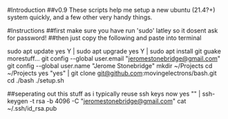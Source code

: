 #Introduction
##v0.9
These scripts help me setup a new ubuntu (21.4?+) system quickly, and a few other very handy things.

#Instructions
##first make sure you have run 'sudo' latley so it dosent ask for password!
##then just copy the following and paste into terminal

sudo apt update
yes Y | sudo apt upgrade
yes Y | sudo apt install git guake morestuff...
git config --global user.email "jeromestonebridge@gmail.com"
git config --global user.name "Jerome Stonebridge"
mkdir ~/Projects
cd ~/Projects
yes "yes" | git clone git@github.com:movingelectrons/bash.git
cd ./bash
./setup.sh

##seperating out this stuff as i typically reuse ssh keys now
yes "" | ssh-keygen -t rsa -b 4096 -C "jeromestonebridge@gmail.com"
cat ~/.ssh/id_rsa.pub
